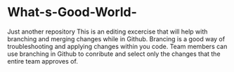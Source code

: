 # What-s-Good-World-
Just another repository
This is an editing excercise that will help with branching and merging changes while in Github.
Brancing is a good way of troubleshooting and applying changes within you code. 
Team members can use branching in Github to conribute and select only the changes that the entire team approves of.
